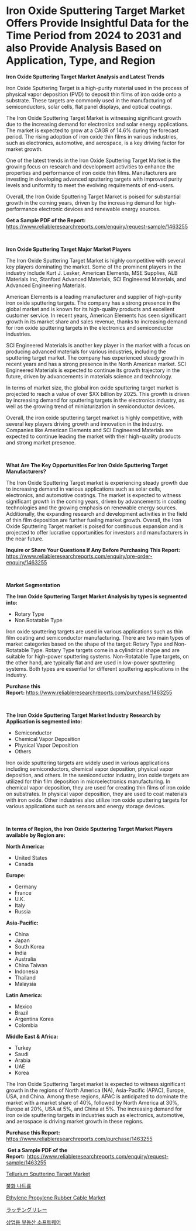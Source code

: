 <p><h1>Iron Oxide Sputtering Target Market Offers Provide Insightful Data for the Time Period from 2024 to 2031 and also Provide Analysis Based on Application, Type, and Region</h1></p><p><strong>Iron Oxide Sputtering Target Market Analysis and Latest Trends</strong></p>
<p><p>Iron Oxide Sputtering Target is a high-purity material used in the process of physical vapor deposition (PVD) to deposit thin films of iron oxide onto a substrate. These targets are commonly used in the manufacturing of semiconductors, solar cells, flat panel displays, and optical coatings.</p><p>The Iron Oxide Sputtering Target Market is witnessing significant growth due to the increasing demand for electronics and solar energy applications. The market is expected to grow at a CAGR of 14.6% during the forecast period. The rising adoption of iron oxide thin films in various industries, such as electronics, automotive, and aerospace, is a key driving factor for market growth.</p><p>One of the latest trends in the Iron Oxide Sputtering Target Market is the growing focus on research and development activities to enhance the properties and performance of iron oxide thin films. Manufacturers are investing in developing advanced sputtering targets with improved purity levels and uniformity to meet the evolving requirements of end-users.</p><p>Overall, the Iron Oxide Sputtering Target Market is poised for substantial growth in the coming years, driven by the increasing demand for high-performance electronic devices and renewable energy sources.</p></p>
<p><strong>Get a Sample PDF of the Report:&nbsp;</strong> <a href="https://www.reliableresearchreports.com/enquiry/request-sample/1463255">https://www.reliableresearchreports.com/enquiry/request-sample/1463255</a></p>
<p>&nbsp;</p>
<p><strong>Iron Oxide Sputtering Target Major Market Players</strong></p>
<p><p>The Iron Oxide Sputtering Target Market is highly competitive with several key players dominating the market. Some of the prominent players in the industry include Kurt J. Lesker, American Elements, MSE Supplies, ALB Materials Inc, Stanford Advanced Materials, SCI Engineered Materials, and Advanced Engineering Materials.</p><p>American Elements is a leading manufacturer and supplier of high-purity iron oxide sputtering targets. The company has a strong presence in the global market and is known for its high-quality products and excellent customer service. In recent years, American Elements has seen significant growth in its market share and sales revenue, thanks to increasing demand for iron oxide sputtering targets in the electronics and semiconductor industries.</p><p>SCI Engineered Materials is another key player in the market with a focus on producing advanced materials for various industries, including the sputtering target market. The company has experienced steady growth in recent years and has a strong presence in the North American market. SCI Engineered Materials is expected to continue its growth trajectory in the future, driven by advancements in materials science and technology.</p><p>In terms of market size, the global iron oxide sputtering target market is projected to reach a value of over $XX billion by 2025. This growth is driven by increasing demand for sputtering targets in the electronics industry, as well as the growing trend of miniaturization in semiconductor devices.</p><p>Overall, the iron oxide sputtering target market is highly competitive, with several key players driving growth and innovation in the industry. Companies like American Elements and SCI Engineered Materials are expected to continue leading the market with their high-quality products and strong market presence.</p></p>
<p>&nbsp;</p>
<p><strong>What Are The Key Opportunities For Iron Oxide Sputtering Target Manufacturers?</strong></p>
<p><p>The Iron Oxide Sputtering Target market is experiencing steady growth due to increasing demand in various applications such as solar cells, electronics, and automotive coatings. The market is expected to witness significant growth in the coming years, driven by advancements in coating technologies and the growing emphasis on renewable energy sources. Additionally, the expanding research and development activities in the field of thin film deposition are further fueling market growth. Overall, the Iron Oxide Sputtering Target market is poised for continuous expansion and is projected to offer lucrative opportunities for investors and manufacturers in the near future.</p></p>
<p><strong>Inquire or Share Your Questions If Any Before Purchasing This Report:</strong> <a href="https://www.reliableresearchreports.com/enquiry/pre-order-enquiry/1463255">https://www.reliableresearchreports.com/enquiry/pre-order-enquiry/1463255</a></p>
<p>&nbsp;</p>
<p><strong>Market Segmentation</strong></p>
<p><strong>The Iron Oxide Sputtering Target Market Analysis by types is segmented into:</strong></p>
<p><ul><li>Rotary Type</li><li>Non Rotatable Type</li></ul></p>
<p><p>Iron oxide sputtering targets are used in various applications such as thin film coating and semiconductor manufacturing. There are two main types of market categories based on the shape of the target: Rotary Type and Non-Rotatable Type. Rotary Type targets come in a cylindrical shape and are suitable for high-power sputtering systems. Non-Rotatable Type targets, on the other hand, are typically flat and are used in low-power sputtering systems. Both types are essential for different sputtering applications in the industry.</p></p>
<p><strong>Purchase this Report:&nbsp;</strong><a href="https://www.reliableresearchreports.com/purchase/1463255">https://www.reliableresearchreports.com/purchase/1463255</a></p>
<p>&nbsp;</p>
<p><strong>The Iron Oxide Sputtering Target Market Industry Research by Application is segmented into:</strong></p>
<p><ul><li>Semiconductor</li><li>Chemical Vapor Deposition</li><li>Physical Vapor Deposition</li><li>Others</li></ul></p>
<p><p>Iron oxide sputtering targets are widely used in various applications including semiconductors, chemical vapor deposition, physical vapor deposition, and others. In the semiconductor industry, iron oxide targets are utilized for thin film deposition in microelectronics manufacturing. In chemical vapor deposition, they are used for creating thin films of iron oxide on substrates. In physical vapor deposition, they are used to coat materials with iron oxide. Other industries also utilize iron oxide sputtering targets for various applications such as sensors and energy storage devices.</p></p>
<p>&nbsp;</p>
<p><strong>In terms of Region, the Iron Oxide Sputtering Target Market Players available by Region are:</strong></p>
<p>
    <p> <strong> North America: </strong>
        <ul>
            <li>United States</li>
            <li>Canada</li>
        </ul>
        </p> 
    <p> <strong> Europe: </strong>
        <ul>
            <li>Germany</li>
            <li>France</li>
            <li>U.K.</li>
            <li>Italy</li>
            <li>Russia</li>
        </ul>
        </p> 
    <p> <strong> Asia-Pacific: </strong>
        <ul>
            <li>China</li>
            <li>Japan</li>
            <li>South Korea</li>
            <li>India</li>
            <li>Australia</li>
            <li>China Taiwan</li>
            <li>Indonesia</li>
            <li>Thailand</li>
            <li>Malaysia</li>
        </ul>
        </p> 
    <p> <strong> Latin America: </strong>
        <ul>
            <li>Mexico</li>
            <li>Brazil</li>
            <li>Argentina Korea</li>
            <li>Colombia</li>
        </ul>
        </p> 
    <p> <strong> Middle East & Africa: </strong>
        <ul>
            <li>Turkey</li>
            <li>Saudi</li>
            <li>Arabia</li>
            <li>UAE</li>
            <li>Korea</li>
        </ul>
    </p>
    </p>
<p><p>The Iron Oxide Sputtering Target market is expected to witness significant growth in the regions of North America (NA), Asia-Pacific (APAC), Europe, USA, and China. Among these regions, APAC is anticipated to dominate the market with a market share of 40%, followed by North America at 30%, Europe at 20%, USA at 5%, and China at 5%. The increasing demand for iron oxide sputtering targets in industries such as electronics, automotive, and aerospace is driving market growth in these regions.</p></p>
<p><strong>Purchase this Report: </strong><a href="https://www.reliableresearchreports.com/purchase/1463255">https://www.reliableresearchreports.com/purchase/1463255</a></p>
<p>&nbsp;<strong>Get a Sample PDF of the Report:&nbsp;&nbsp;</strong><a href="https://www.reliableresearchreports.com/enquiry/request-sample/1463255">https://www.reliableresearchreports.com/enquiry/request-sample/1463255</a></p>
<p><strong></strong></p>
<p><p><a href="https://github.com/Chiragrp22/Market-Research-Report-List-3/blob/main/tellurium-sputtering-target-market.md">Tellurium Sputtering Target Market</a></p><p><a href="https://github.com/bunxhcci35271755/Market-Research-Report-List-1/blob/main/1117477752.md">불화 나트륨</a></p><p><a href="https://issuu.com/reportprime-2/docs/ethylene-propylene-rubber-cable-market-size-2030.p">Ethylene Propylene Rubber Cable Market</a></p><p><a href="https://github.com/efcvopdgkdx128/Market-Research-Report-List-1/blob/main/92731311060.md">ラッチングリレー</a></p><p><a href="https://medium.com/@dadanedu33/%EC%83%81%EC%97%85-%EB%B6%80%EB%8F%99%EC%82%B0-%EC%86%8C%ED%94%84%ED%8A%B8%EC%9B%A8%EC%96%B4-%EC%8B%9C%EC%9E%A5-%EC%A0%84%EB%A7%9D-%EC%82%B0%EC%97%85-%EA%B0%9C%EC%9A%94-%EB%B0%8F-%EC%98%88%EC%B8%A1-2024%EB%85%84%EB%B6%80%ED%84%B0-2031%EB%85%84-b7e1a0e9bb54">상업용 부동산 소프트웨어</a></p></p>